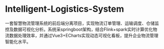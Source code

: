 # Intelligent-Logistics-System
一套智慧物流管理系统的前后端分离项目，实现物流订单管理、运输调度、仓储监控及数据可视化分析。系统采springboot架构，结合Flink+spark实时计算优化物流数据处理效率，并通过Vue3+ECharts实现动态可视化看板，提升企业物流管理智能化水平。
